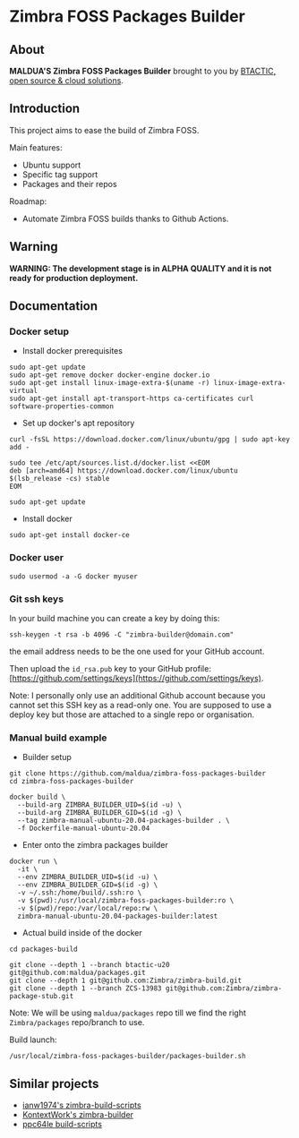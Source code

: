 # Zimbra FOSS Packages Builder

## About

**MALDUA'S Zimbra FOSS Packages Builder** brought to you by [BTACTIC, open source & cloud solutions](https://www.btactic.com).

## Introduction

This project aims to ease the build of Zimbra FOSS.

Main features:

- Ubuntu support
- Specific tag support
- Packages and their repos

Roadmap:

- Automate Zimbra FOSS builds thanks to Github Actions.

## Warning

**WARNING: The development stage is in ALPHA QUALITY and it is not ready for production deployment.**

## Documentation

### Docker setup

* Install docker prerequisites

```
sudo apt-get update
sudo apt-get remove docker docker-engine docker.io
sudo apt-get install linux-image-extra-$(uname -r) linux-image-extra-virtual
sudo apt-get install apt-transport-https ca-certificates curl software-properties-common
```
* Set up docker's apt repository

```
curl -fsSL https://download.docker.com/linux/ubuntu/gpg | sudo apt-key add -

sudo tee /etc/apt/sources.list.d/docker.list <<EOM
deb [arch=amd64] https://download.docker.com/linux/ubuntu $(lsb_release -cs) stable
EOM

sudo apt-get update
```

* Install docker

```
sudo apt-get install docker-ce
```

### Docker user

```
sudo usermod -a -G docker myuser
```

### Git ssh keys

In your build machine you can create a key by doing this:

```
ssh-keygen -t rsa -b 4096 -C "zimbra-builder@domain.com"
```

the email address needs to be the one used for your GitHub account.

Then upload the `id_rsa.pub` key to your GitHub profile: [https://github.com/settings/keys](https://github.com/settings/keys).

Note: I personally only use an additional Github account because you cannot set this SSH key as a read-only one. You are supposed to use a deploy key but those are attached to a single repo or organisation.

### Manual build example

* Builder setup

```
git clone https://github.com/maldua/zimbra-foss-packages-builder
cd zimbra-foss-packages-builder
```

```
docker build \
  --build-arg ZIMBRA_BUILDER_UID=$(id -u) \
  --build-arg ZIMBRA_BUILDER_GID=$(id -g) \
  --tag zimbra-manual-ubuntu-20.04-packages-builder . \
  -f Dockerfile-manual-ubuntu-20.04
```

* Enter onto the zimbra packages builder

```
docker run \
  -it \
  --env ZIMBRA_BUILDER_UID=$(id -u) \
  --env ZIMBRA_BUILDER_GID=$(id -g) \
  -v ~/.ssh:/home/build/.ssh:ro \
  -v $(pwd):/usr/local/zimbra-foss-packages-builder:ro \
  -v $(pwd)/repo:/var/local/repo:rw \
  zimbra-manual-ubuntu-20.04-packages-builder:latest
```

* Actual build inside of the docker

```
cd packages-build

git clone --depth 1 --branch btactic-u20 git@github.com:maldua/packages.git
git clone --depth 1 git@github.com:Zimbra/zimbra-build.git
git clone --depth 1 --branch ZCS-13983 git@github.com:Zimbra/zimbra-package-stub.git
```

Note: We will be using `maldua/packages` repo till we find the right `Zimbra/packages` repo/branch to use.

Build launch:
```
/usr/local/zimbra-foss-packages-builder/packages-builder.sh
```

## Similar projects

- [ianw1974's zimbra-build-scripts](https://github.com/ianw1974/zimbra-build-scripts)
- [KontextWork's zimbra-builder](https://github.com/KontextWork/zimbra-builder)
- [ppc64le build-scripts](https://github.com/ppc64le/build-scripts)
